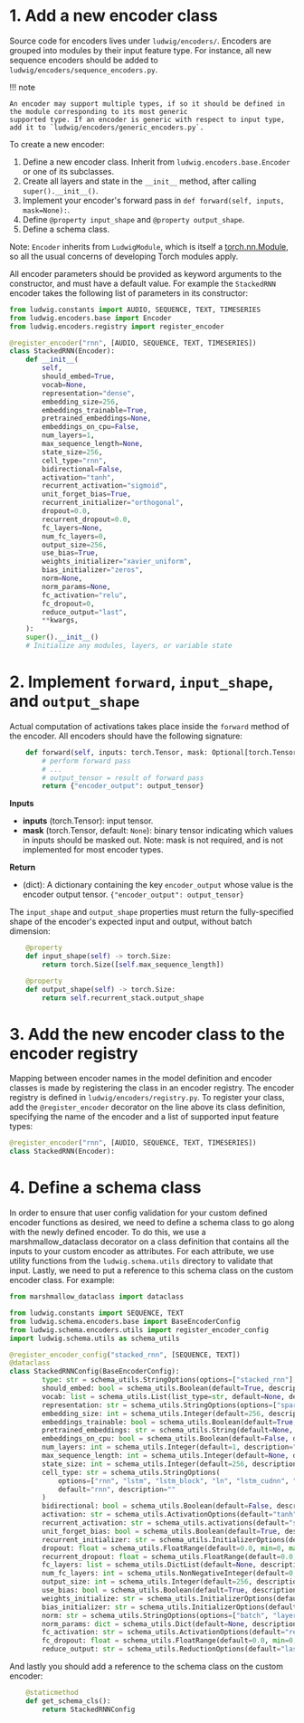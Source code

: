 # 1. Add a new encoder class

Source code for encoders lives under `ludwig/encoders/`.
Encoders are grouped into modules by their input feature type. For instance, all new sequence encoders should be added
to `ludwig/encoders/sequence_encoders.py`.

!!! note

    An encoder may support multiple types, if so it should be defined in the module corresponding to its most generic
    supported type. If an encoder is generic with respect to input type, add it to `ludwig/encoders/generic_encoders.py`.

To create a new encoder:

1. Define a new encoder class. Inherit from `ludwig.encoders.base.Encoder` or one of its subclasses.
2. Create all layers and state in the `__init__` method, after calling `super().__init__()`.
3. Implement your encoder's forward pass in `def forward(self, inputs, mask=None):`.
4. Define `@property input_shape` and `@property output_shape`.
5. Define a schema class.

Note: `Encoder` inherits from `LudwigModule`, which is itself a [torch.nn.Module](https://pytorch.org/docs/stable/generated/torch.nn.Module.html),
so all the usual concerns of developing Torch modules apply.

All encoder parameters should be provided as keyword arguments to the constructor, and must have a default value.
For example the `StackedRNN` encoder takes the following list of parameters in its constructor:

```python
from ludwig.constants import AUDIO, SEQUENCE, TEXT, TIMESERIES
from ludwig.encoders.base import Encoder
from ludwig.encoders.registry import register_encoder

@register_encoder("rnn", [AUDIO, SEQUENCE, TEXT, TIMESERIES])
class StackedRNN(Encoder):
    def __init__(
        self,
        should_embed=True,
        vocab=None,
        representation="dense",
        embedding_size=256,
        embeddings_trainable=True,
        pretrained_embeddings=None,
        embeddings_on_cpu=False,
        num_layers=1,
        max_sequence_length=None,
        state_size=256,
        cell_type="rnn",
        bidirectional=False,
        activation="tanh",
        recurrent_activation="sigmoid",
        unit_forget_bias=True,
        recurrent_initializer="orthogonal",
        dropout=0.0,
        recurrent_dropout=0.0,
        fc_layers=None,
        num_fc_layers=0,
        output_size=256,
        use_bias=True,
        weights_initializer="xavier_uniform",
        bias_initializer="zeros",
        norm=None,
        norm_params=None,
        fc_activation="relu",
        fc_dropout=0,
        reduce_output="last",
        **kwargs,
    ):
    super().__init__()
    # Initialize any modules, layers, or variable state
```

# 2. Implement `forward`, `input_shape`, and `output_shape`

Actual computation of activations takes place inside the `forward` method of the encoder.
All encoders should have the following signature:

```python
    def forward(self, inputs: torch.Tensor, mask: Optional[torch.Tensor] = None):
        # perform forward pass
        # ...
        # output_tensor = result of forward pass
        return {"encoder_output": output_tensor}
```

__Inputs__

- __inputs__ (torch.Tensor): input tensor.
- __mask__ (torch.Tensor, default: `None`): binary tensor indicating which values in inputs should be masked out. Note:
mask is not required, and is not implemented for most encoder types.

__Return__

- (dict): A dictionary containing the key `encoder_output` whose value is the encoder output tensor.
`{"encoder_output": output_tensor}`

The `input_shape` and `output_shape` properties must return the fully-specified shape of the encoder's expected input
and output, without batch dimension:

```python
    @property
    def input_shape(self) -> torch.Size:
        return torch.Size([self.max_sequence_length])

    @property
    def output_shape(self) -> torch.Size:
        return self.recurrent_stack.output_shape
```

# 3. Add the new encoder class to the encoder registry

Mapping between encoder names in the model definition and encoder classes is made by registering the class in an encoder
registry. The encoder registry is defined in `ludwig/encoders/registry.py`. To register your class,
add the `@register_encoder` decorator on the line above its class definition, specifying the name of the encoder and a
list of supported input feature types:

```python
@register_encoder("rnn", [AUDIO, SEQUENCE, TEXT, TIMESERIES])
class StackedRNN(Encoder):
```

# 4. Define a schema class

In order to ensure that user config validation for your custom defined encoder functions as desired, we need to define a
schema class to go along with the newly defined encoder. To do this, we use a marshmallow_dataclass decorator on a class
definition that contains all the inputs to your custom encoder as attributes. For each attribute, we use utility
functions from the `ludwig.schema.utils` directory to validate that input. Lastly, we need to put a reference to this
schema class on the custom encoder class. For example:

```python
from marshmallow_dataclass import dataclass

from ludwig.constants import SEQUENCE, TEXT
from ludwig.schema.encoders.base import BaseEncoderConfig
from ludwig.schema.encoders.utils import register_encoder_config
import ludwig.schema.utils as schema_utils

@register_encoder_config("stacked_rnn", [SEQUENCE, TEXT])
@dataclass
class StackedRNNConfig(BaseEncoderConfig):
        type: str = schema_utils.StringOptions(options=["stacked_rnn"], default="stacked_rnn")
        should_embed: bool = schema_utils.Boolean(default=True, description="")
        vocab: list = schema_utils.List(list_type=str, default=None, description="")
        representation: str = schema_utils.StringOptions(options=["sparse", "dense"], default="dense", description="")
        embedding_size: int = schema_utils.Integer(default=256, description="")
        embeddings_trainable: bool = schema_utils.Boolean(default=True, description="")
        pretrained_embeddings: str = schema_utils.String(default=None, description="")
        embeddings_on_cpu: bool = schema_utils.Boolean(default=False, description="")
        num_layers: int = schema_utils.Integer(default=1, description="")
        max_sequence_length: int = schema_utils.Integer(default=None, description="")
        state_size: int = schema_utils.Integer(default=256, description="")
        cell_type: str = schema_utils.StringOptions(
            options=["rnn", "lstm", "lstm_block", "ln", "lstm_cudnn", "gru", "gru_block", "gru_cudnn"], 
            default="rnn", description=""
        )
        bidirectional: bool = schema_utils.Boolean(default=False, description="")
        activation: str = schema_utils.ActivationOptions(default="tanh", description="")
        recurrent_activation: str = schema_utils.activations(default="sigmoid", description="")
        unit_forget_bias: bool = schema_utils.Boolean(default=True, description="")
        recurrent_initializer: str = schema_utils.InitializerOptions(default="orthogonal", description="")
        dropout: float = schema_utils.FloatRange(default=0.0, min=0, max=1, description="")
        recurrent_dropout: float = schema_utils.FloatRange(default=0.0, min=0, max=1, description="")
        fc_layers: list = schema_utils.DictList(default=None, description="")
        num_fc_layers: int = schema_utils.NonNegativeInteger(default=0, description="")
        output_size: int = schema_utils.Integer(default=256, description="")
        use_bias: bool = schema_utils.Boolean(default=True, description="")
        weights_initialize: str = schema_utils.InitializerOptions(default="xavier_uniform", description="")
        bias_initializer: str = schema_utils.InitializerOptions(default="zeros", description="")
        norm: str = schema_utils.StringOptions(options=["batch", "layer"], default=None, description="")
        norm_params: dict = schema_utils.Dict(default=None, description="")
        fc_activation: str = schema_utils.ActivationOptions(default="relu", description="")
        fc_dropout: float = schema_utils.FloatRange(default=0.0, min=0, max=1, description="")
        reduce_output: str = schema_utils.ReductionOptions(default="last", description="")
```

And lastly you should add a reference to the schema class on the custom encoder:

```python
    @staticmethod
    def get_schema_cls():
        return StackedRNNConfig

```
